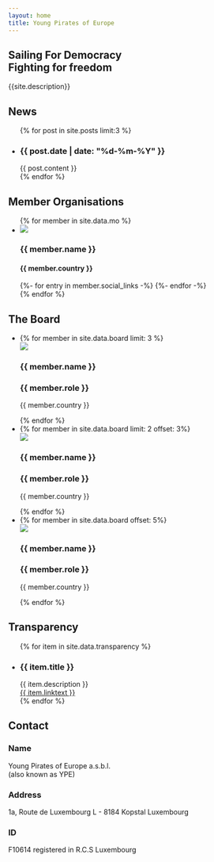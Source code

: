 ```yaml
---
layout: home
title: Young Pirates of Europe
---
```

<section id="who-we-are">
<div>  
  <h1>Sailing For Democracy<br />Fighting for freedom</h1>
  <p>
      {{site.description}}
  </p>
</div>


<aside id="newsbox">
  <h2>News</h2>
  <ul>
    {% for post in site.posts limit:3 %}
    <li>
      <h3>{{ post.date | date: "%d-%m-%Y" }}</h3>
      {{ post.content }}
    </li>
    {% endfor %}
  </ul>
</aside>
</section>

<section id="member-organisations">
  <h2>Member Organisations</h2>
  <ul>
    {% for member in site.data.mo %}
    <li>
      <div class="mo-pic"><img src="{{ member.pic }}" /></div>
      <div class="mo-info">
        <h3>{{ member.name }}</h3>
        <h4>{{ member.country }}</h4>
      </div>
      <div class="mo-icons">
        <a href="mailto:{{member.email}}">
            <span class="grey fa-solid fa-envelope fa-lg"></span>
        </a>
        {%- for entry in member.social_links -%}
        <a rel="me" href="{{ entry.url }}" target="_blank" title="{{ entry.title }}">
            <span class="grey fa-brands fa-{{ entry.icon }} fa-lg"></span>
        </a>
        {%- endfor -%}
      </div>
    </li>
    {% endfor %}
  </ul>
</section>

<section id="board">
  <h2>The Board</h2>
  <ul class="outer">
    <li class="inner">
      {% for member in site.data.board limit: 3 %}
      <div>
        <img src="{{ member.pic }}" />
        <h3>{{ member.name }}</h3>
        <h3>{{ member.role }}</h3>
        <p>{{ member.country }}</p>
      </div>
      {% endfor %}
    </li>
    <li class="inner">
      {% for member in site.data.board limit: 2 offset: 3%}
      <div>
        <img src="{{ member.pic }}" />
        <h3>{{ member.name }}</h3>
        <h3>{{ member.role }}</h3>
        <p>{{ member.country }}</p>
      </div>
      {% endfor %}
    </li>
    <li class="inner">
      {% for member in site.data.board offset: 5%}
      <div>
        <img src="{{ member.pic }}" />
        <h3>{{ member.name }}</h3>
        <h3>{{ member.role }}</h3>
        <p>{{ member.country }}</p>
      </div>
      {% endfor %}
    </li>
  </ul>
</section>

<section id="transparency">
  <h2>Transparency</h2>
  <ul>
    {% for item in site.data.transparency %}
    <li>
      <h3>{{ item.title }}</h3>
      {{ item.description }} <br />
      <a href="{{item.url}}">{{ item.linktext }}</a>
    </li>
    {% endfor %}
  </ul>
</section>

<section id="contact">
  <div class="contact-wrapper">
    <div>
      <h2>Contact</h2>
      <h3>Name</h3>
      Young Pirates of Europe a.s.b.l. <br />
      (also known as YPE)
      <h3>Address</h3>
      1a, Route de Luxembourg L - 8184 Kopstal Luxembourg
      <h3>ID</h3>
      F10614 registered in R.C.S Luxembourg
      <br />
    </div>
    <div class="main-socials">
      <a href="mailto:young-pirates.eu"><span class="grey fa-solid fa-envelope fa-3x"></span></a>
      <a href="https://www.facebook.com/youngpiratesEU/"><span class="grey fa-brands fa-facebook fa-3x"></span></a>
      <a href="https://www.instagram.com/youngpirateseu/"><span class="grey fa-brands fa-instagram fa-3x"></span></a>
    </div>
  </div>
</section>
